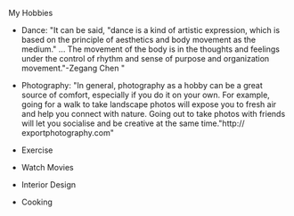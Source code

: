 My Hobbies

* Dance:
"It can be said, "dance is a kind of artistic expression, which is based on the principle of aesthetics and body movement as the medium." ... The movement of the body is in the thoughts and feelings under the control of rhythm and sense of purpose and organization movement."-Zegang Chen "

* Photography:
"In general, photography as a hobby can be a great source of comfort, especially if you do it on your own. For example, going for a walk to take landscape photos will expose you to fresh air and help you connect with nature. Going out to take photos with friends will let you socialise and be creative at the same time."http:// exportphotography.com"

* Exercise
* Watch Movies
* Interior Design
* Cooking

